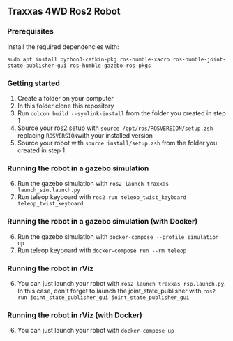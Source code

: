## Traxxas 4WD Ros2 Robot

### Prerequisites

Install the required dependencies with:

`sudo apt install python3-catkin-pkg ros-humble-xacro ros-humble-joint-state-publisher-gui ros-humble-gazebo-ros-pkgs`

### Getting started

1. Create a folder on your computer
2. In this folder clone this repository
3. Run `colcon build --symlink-install` from the folder you created in step 1
4. Source your ros2 setup with `source /opt/ros/ROSVERSION/setup.zsh` replacing `ROSVERSION`with your installed version
5. Source your robot with `source install/setup.zsh` from the folder you created in step 1

### Running the robot in a gazebo simulation

6. Run the gazebo simulation with `ros2 launch traxxas launch_sim.launch.py`
7. Run teleop keyboard with `ros2 run teleop_twist_keyboard teleop_twist_keyboard`

### Running the robot in a gazebo simulation (with Docker)

6. Run the gazebo simulation with `docker-compose --profile simulation up`
7. Run teleop keyboard with `docker-compose run --rm teleop`

### Running the robot in rViz

6. You can just launch your robot with `ros2 launch traxxas rsp.launch.py`. In this case, don't forget to launch the joint_state_publisher with `ros2 run joint_state_publisher_gui joint_state_publisher_gui`

### Running the robot in rViz (with Docker)

6. You can just launch your robot with `docker-compose up`
